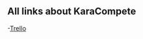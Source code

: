 
## All links about KaraCompete

-[Trello](https://trello.com/invite/b/6710215231a0e53cc34e3d67/ATTI5df66cd304c9b803a8e6862ca8f7465a6B4EB45B/karacompete)
